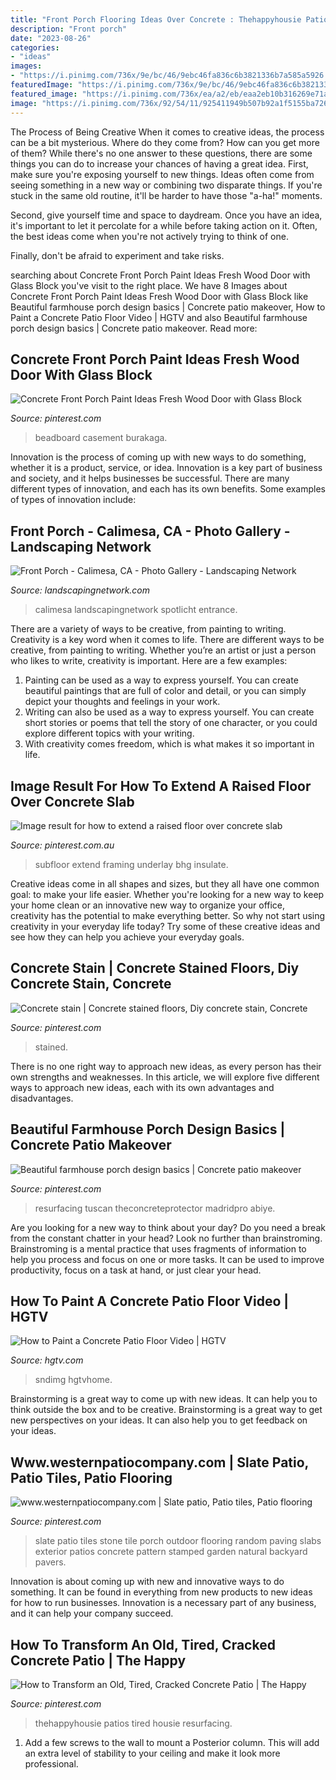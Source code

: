 ```yaml
---
title: "Front Porch Flooring Ideas Over Concrete : Thehappyhousie Patios Tired Housie Resurfacing"
description: "Front porch"
date: "2023-08-26"
categories:
- "ideas"
images:
- "https://i.pinimg.com/736x/9e/bc/46/9ebc46fa836c6b3821336b7a585a5926.jpg"
featuredImage: "https://i.pinimg.com/736x/9e/bc/46/9ebc46fa836c6b3821336b7a585a5926.jpg"
featured_image: "https://i.pinimg.com/736x/ea/a2/eb/eaa2eb10b316269e71a587cac817eef5.jpg"
image: "https://i.pinimg.com/736x/92/54/11/925411949b507b92a1f5155ba726e425.jpg"
---
```



The Process of Being Creative
When it comes to creative ideas, the process can be a bit mysterious. Where do they come from? How can you get more of them? While there's no one answer to these questions, there are some things you can do to increase your chances of having a great idea.
First, make sure you're exposing yourself to new things. Ideas often come from seeing something in a new way or combining two disparate things. If you're stuck in the same old routine, it'll be harder to have those "a-ha!" moments.

 Second, give yourself time and space to daydream. Once you have an idea, it's important to let it percolate for a while before taking action on it. Often, the best ideas come when you're not actively trying to think of one.

Finally, don't be afraid to experiment and take risks.

	

		
searching about Concrete Front Porch Paint Ideas Fresh Wood Door with Glass Block you've visit to the right place. We have 8 Images about Concrete Front Porch Paint Ideas Fresh Wood Door with Glass Block like Beautiful farmhouse porch design basics | Concrete patio makeover, How to Paint a Concrete Patio Floor Video | HGTV and also Beautiful farmhouse porch design basics | Concrete patio makeover. Read more:
		
    
## Concrete Front Porch Paint Ideas Fresh Wood Door With Glass Block

<img loading=lazy src="https://i.pinimg.com/736x/9e/bc/46/9ebc46fa836c6b3821336b7a585a5926.jpg" onerror="this.onerror=null;this.src='https://tse4.mm.bing.net/th?id=OIP.NVFYLh2GSBTWUcN9iEQhjwHaLJ&amp;pid=15.1';" alt="Concrete Front Porch Paint Ideas Fresh Wood Door with Glass Block">

_Source: pinterest.com_

>beadboard casement burakaga. 

	

Innovation is the process of coming up with new ways to do something, whether it is a product, service, or idea. Innovation is a key part of business and society, and it helps businesses be successful. There are many different types of innovation, and each has its own benefits. Some examples of types of innovation include:

    
## Front Porch - Calimesa, CA - Photo Gallery - Landscaping Network

<img loading=lazy src="https://images.landscapingnetwork.com/pictures/images/800x642Max/front-porch_53/wood-porch-rocking-chairs-arched-double-door-lanterns-landscaping-network_9255.jpg" onerror="this.onerror=null;this.src='https://tse4.mm.bing.net/th?id=OIP.Eq95LLQsKbQ57XU_4PZaywHaFy&amp;pid=15.1';" alt="Front Porch - Calimesa, CA - Photo Gallery - Landscaping Network">

_Source: landscapingnetwork.com_

>calimesa landscapingnetwork spotlicht entrance. 

	

There are a variety of ways to be creative, from painting to writing.
Creativity is a key word when it comes to life. There are different ways to be creative, from painting to writing. Whether you’re an artist or just a person who likes to write, creativity is important. Here are a few examples: 
1. Painting can be used as a way to express yourself. You can create beautiful paintings that are full of color and detail, or you can simply depict your thoughts and feelings in your work. 
2. Writing can also be used as a way to express yourself. You can create short stories or poems that tell the story of one character, or you could explore different topics with your writing. 
3. With creativity comes freedom, which is what makes it so important in life.

    
## Image Result For How To Extend A Raised Floor Over Concrete Slab

<img loading=lazy src="https://i.pinimg.com/736x/48/ac/8d/48ac8de2d4d04d99e3264765b58c5dc5.jpg" onerror="this.onerror=null;this.src='https://tse4.mm.bing.net/th?id=OIP.8nkc_-GEnapM5QdvIEXiFgHaLI&amp;pid=15.1';" alt="Image result for how to extend a raised floor over concrete slab">

_Source: pinterest.com.au_

>subfloor extend framing underlay bhg insulate. 

	

Creative ideas come in all shapes and sizes, but they all have one common goal: to make your life easier. Whether you're looking for a new way to keep your home clean or an innovative new way to organize your office, creativity has the potential to make everything better. So why not start using creativity in your everyday life today? Try some of these creative ideas and see how they can help you achieve your everyday goals.

    
## Concrete Stain | Concrete Stained Floors, Diy Concrete Stain, Concrete

<img loading=lazy src="https://i.pinimg.com/736x/ea/a2/eb/eaa2eb10b316269e71a587cac817eef5.jpg" onerror="this.onerror=null;this.src='https://tse1.mm.bing.net/th?id=OIP.52LRP7oBLY9DOljm1B40eAHaH8&amp;pid=15.1';" alt="Concrete stain | Concrete stained floors, Diy concrete stain, Concrete">

_Source: pinterest.com_

>stained. 

	

There is no one right way to approach new ideas, as every person has their own strengths and weaknesses. In this article, we will explore five different ways to approach new ideas, each with its own advantages and disadvantages.

    
## Beautiful Farmhouse Porch Design Basics | Concrete Patio Makeover

<img loading=lazy src="https://i.pinimg.com/736x/92/54/11/925411949b507b92a1f5155ba726e425.jpg" onerror="this.onerror=null;this.src='https://tse3.mm.bing.net/th?id=OIP.HWeBTc8rS4herX_VJ8d_mwHaLH&amp;pid=15.1';" alt="Beautiful farmhouse porch design basics | Concrete patio makeover">

_Source: pinterest.com_

>resurfacing tuscan theconcreteprotector madridpro abiye. 

	

Are you looking for a new way to think about your day? Do you need a break from the constant chatter in your head? Look no further than brainstroming. Brainstroming is a mental practice that uses fragments of information to help you process and focus on one or more tasks. It can be used to improve productivity, focus on a task at hand, or just clear your head.

    
## How To Paint A Concrete Patio Floor Video | HGTV

<img loading=lazy src="https://hgtvhome.sndimg.com/content/dam/images/hgtv/video/0/01/012/0126/0126635.jpg.rend.hgtvcom.616.462.suffix/1411682739100.jpeg" onerror="this.onerror=null;this.src='https://tse1.mm.bing.net/th?id=OIP.qU3frurhNoKwS5_EAlcFDwHaFj&amp;pid=15.1';" alt="How to Paint a Concrete Patio Floor Video | HGTV">

_Source: hgtv.com_

>sndimg hgtvhome. 

	

Brainstorming is a great way to come up with new ideas. It can help you to think outside the box and to be creative. Brainstorming is a great way to get new perspectives on your ideas. It can also help you to get feedback on your ideas.

    
## Www.westernpatiocompany.com | Slate Patio, Patio Tiles, Patio Flooring

<img loading=lazy src="https://i.pinimg.com/736x/43/a8/f2/43a8f23668abe53ee73980bf4ade4c24--slate-patio-paving-ideas.jpg" onerror="this.onerror=null;this.src='https://tse1.mm.bing.net/th?id=OIP._hfImzNSB8YIGkCT0VGgvAHaJ3&amp;pid=15.1';" alt="www.westernpatiocompany.com | Slate patio, Patio tiles, Patio flooring">

_Source: pinterest.com_

>slate patio tiles stone tile porch outdoor flooring random paving slabs exterior patios concrete pattern stamped garden natural backyard pavers. 

	

Innovation is about coming up with new and innovative ways to do something. It can be found in everything from new products to new ideas for how to run businesses. Innovation is a necessary part of any business, and it can help your company succeed.

    
## How To Transform An Old, Tired, Cracked Concrete Patio | The Happy

<img loading=lazy src="https://i.pinimg.com/736x/da/61/96/da6196950f9104d97ca0dae684f60f59.jpg" onerror="this.onerror=null;this.src='https://tse3.mm.bing.net/th?id=OIP.zeaoJf4rAyFq2-w1fe_YggHaLH&amp;pid=15.1';" alt="How to Transform an Old, Tired, Cracked Concrete Patio | The Happy">

_Source: pinterest.com_

>thehappyhousie patios tired housie resurfacing. 

	

1. Add a few screws to the wall to mount a Posterior column. This will add an extra level of stability to your ceiling and make it look more professional.

